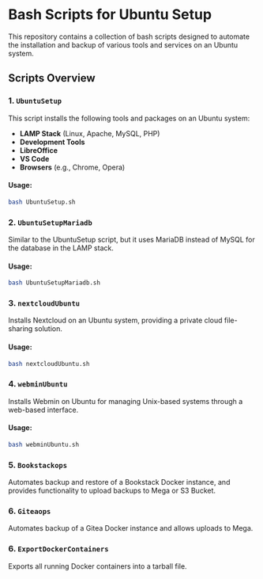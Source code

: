 # Bash Scripts for Ubuntu Setup

This repository contains a collection of bash scripts designed to automate the installation and backup of various tools and services on an Ubuntu system.

## Scripts Overview

### 1. `UbuntuSetup`
This script installs the following tools and packages on an Ubuntu system:
- **LAMP Stack** (Linux, Apache, MySQL, PHP)
- **Development Tools**
- **LibreOffice**
- **VS Code**
- **Browsers** (e.g., Chrome, Opera)

#### Usage:
```bash
bash UbuntuSetup.sh
```

### 2. `UbuntuSetupMariadb`
Similar to the UbuntuSetup script, but it uses MariaDB instead of MySQL for the database in the LAMP stack.
#### Usage:
```bash
bash UbuntuSetupMariadb.sh
```

### 3. `nextcloudUbuntu`

Installs Nextcloud on an Ubuntu system, providing a private cloud file-sharing solution.
#### Usage:
```bash
bash nextcloudUbuntu.sh
```

### 4. `webminUbuntu`

Installs Webmin on Ubuntu for managing Unix-based systems through a web-based interface.
#### Usage:
```bash
bash webminUbuntu.sh
```

### 5. `Bookstackops`
Automates backup and restore of a Bookstack Docker instance, and provides functionality to upload backups to Mega or S3 Bucket.

### 6. `Giteaops`
Automates backup of a Gitea Docker instance and allows uploads to Mega.

### 6. `ExportDockerContainers`
Exports all running Docker containers into a tarball file.
